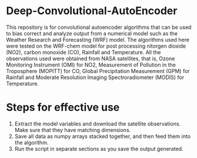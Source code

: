 # Deep-Convolutional-AutoEncoder
This repository is for convolutional autoencoder algorithms that can be used to bias correct and analyze output from a numerical model such as the Weather Research and Forecasting (WRF) model. The algorithms used here were tested on the WRF-chem model for post processing nitorgen dioxide (NO2), carbon monoxide (CO), Rainfall and Temperature. All the observations used were obtained from NASA satellites, that is, Ozone Monitoring Instrument (OMI) for NO2, Measurement of Pollution in the Troposphere (MOPITT) for CO, Global Precipitation Measurement (GPM) for Rainfall and Moderate Resolution Imaging Spectroradiometer (MODIS) for Temperature.

# Steps for effective use
1. Extract the model variables and download the satellite observations. Make sure that they have matching dimensions. 
2. Save all data as numpy arrays stacked together, and then feed them into the algorithm.
3. Run the script in separate sections as you save the output generated.
